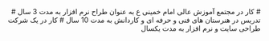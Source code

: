  <div dir='rtl' align='right'>
 # کار در مجتمع آموزش عالی امام خمینی ع به عنوان طراح نرم افزار به مدت 3 سال
 # تدریس در هنرستان های فنی و حرفه ای و کاردانش به مدت 10 سال
 # کار در یک شرکت طراحی سایت و نرم افزار به مدت یکسال
</div
